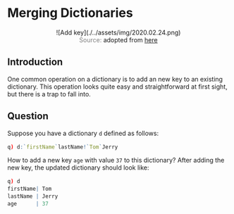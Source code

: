 # Merging Dictionaries

<span style="display:block;text-align:center">
![Add key](./../assets/img/2020.02.24.png)
</span>
<span style="display:block;text-align:center"><font color="grey">Source: </font>adopted from <a href="https://www.fggam.org/wp-content/uploads/2016/08/GoldenKey-696x522.jpg">here</a></span>


## Introduction
One common operation on a dictionary is to add an new key to an existing dictionary. This operation looks quite easy
and straightforward at first sight, but there is a trap to fall into.


## Question
Suppose you have a dictionary ``d`` defined as follows:

```q
q) d:`firstName`lastName!`Tom`Jerry
```

How to add a new key ``age`` with value ``37`` to this dictionary? After adding the new key, the updated dictionary
should look like:

```q
q) d
firstName| Tom
lastName | Jerry
age      | 37
```
